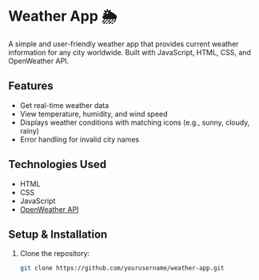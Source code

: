 # Weather App 🌦️

A simple and user-friendly weather app that provides current weather information for any city worldwide. Built with JavaScript, HTML, CSS, and OpenWeather API.

## Features
- Get real-time weather data
- View temperature, humidity, and wind speed
- Displays weather conditions with matching icons (e.g., sunny, cloudy, rainy)
- Error handling for invalid city names

## Technologies Used
- HTML
- CSS
- JavaScript
- [OpenWeather API](https://openweathermap.org/api)

## Setup & Installation
1. Clone the repository:
   ```bash
   git clone https://github.com/yourusername/weather-app.git
